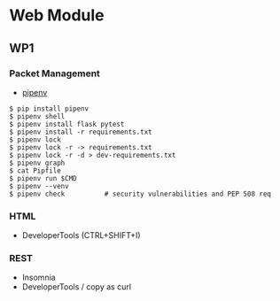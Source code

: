 # Web Module 

## WP1

### Packet Management
* [pipenv](https://realpython.com/pipenv-guide/)

```shell
$ pip install pipenv
$ pipenv shell
$ pipenv install flask pytest
$ pipenv install -r requirements.txt
$ pipenv lock
$ pipenv lock -r -> requirements.txt
$ pipenv lock -r -d > dev-requirements.txt
$ pipenv graph
$ cat Pipfile
$ pipenv run $CMD
$ pipenv --venv
$ pipenv check          # security vulnerabilities and PEP 508 req
```

### HTML
* DeveloperTools (CTRL+SHIFT+I)

### REST
* Insomnia
* DeveloperTools / copy as curl

